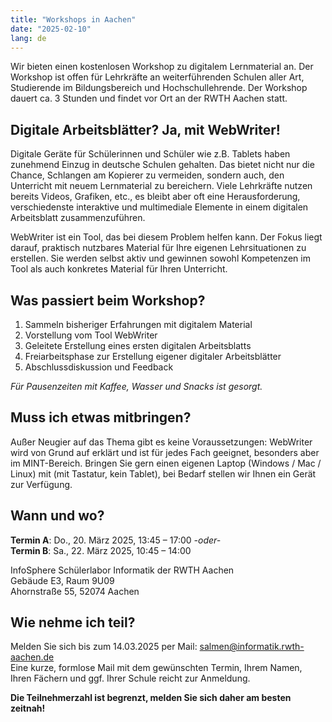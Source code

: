 ```yaml
---
title: "Workshops in Aachen"
date: "2025-02-10"
lang: de
---
```


Wir bieten einen kostenlosen Workshop zu digitalem Lernmaterial an. Der Workshop ist offen für Lehrkräfte an weiterführenden Schulen aller Art, Studierende im Bildungsbereich und Hochschullehrende. Der Workshop dauert ca. 3 Stunden und findet vor Ort an der RWTH Aachen statt.

## Digitale Arbeitsblätter? Ja, mit WebWriter!
Digitale Geräte für Schülerinnen und Schüler wie z.B. Tablets haben zunehmend Einzug in deutsche Schulen gehalten. Das bietet nicht nur die Chance, Schlangen am Kopierer zu vermeiden, sondern auch, den Unterricht mit neuem Lernmaterial zu bereichern. Viele Lehrkräfte nutzen bereits Videos, Grafiken, etc., es bleibt aber oft eine Herausforderung, verschiedenste interaktive und multimediale Elemente in einem digitalen Arbeitsblatt zusammenzuführen.

WebWriter ist ein Tool, das bei diesem Problem helfen kann. Der Fokus liegt darauf, praktisch nutzbares Material für Ihre eigenen Lehrsituationen zu erstellen. Sie werden selbst aktiv und gewinnen sowohl Kompetenzen im Tool als auch konkretes Material für Ihren Unterricht.

## Was passiert beim Workshop?
1.	Sammeln bisheriger Erfahrungen mit digitalem Material
2.	Vorstellung vom Tool WebWriter
3.	Geleitete Erstellung eines ersten digitalen Arbeitsblatts
4.	Freiarbeitsphase zur Erstellung eigener digitaler Arbeitsblätter
5.	Abschlussdiskussion und Feedback

*Für Pausenzeiten mit Kaffee, Wasser und Snacks ist gesorgt.*

## Muss ich etwas mitbringen?
Außer Neugier auf das Thema gibt es keine Voraussetzungen: WebWriter wird von Grund auf erklärt und ist für jedes Fach geeignet, besonders aber im MINT-Bereich. Bringen Sie gern einen eigenen Laptop (Windows / Mac / Linux) mit (mit Tastatur, kein Tablet), bei Bedarf stellen wir Ihnen ein Gerät zur Verfügung.

## Wann und wo?
**Termin A**: Do., 20. März 2025, 13:45 – 17:00 *-oder-*\
**Termin B**: Sa., 22. März 2025, 10:45 – 14:00

InfoSphere Schülerlabor Informatik der RWTH Aachen\
Gebäude E3, Raum 9U09\
Ahornstraße 55, 52074 Aachen

## Wie nehme ich teil?
Melden Sie sich bis zum 14.03.2025 per Mail:
[salmen@informatik.rwth-aachen.de](mailto:salmen@informatik.rwth-aachen.de?subject=WebWriter%20Workshop%20Teilnahme&amp;body=Hallo%20Herr%20Salmen%2C%0A%0Ahiermit%20m%C3%B6chte%20ich%20mich%20f%C3%BCr%20den%20Workshop%20am%20%5B20.03%2F22.03%5D%20anmelden.%20Ich%20bin%20%5BLehrkraft%2FStudentIn%2FDozentIn%5D%20mit%20den%20F%C3%A4chern%20%5BF%C3%A4cher%5D%20an%20%5BSchule%20oder%20Hochschule%5D.%0A%0AViele%20Gr%C3%BC%C3%9Fe%0A%5BIhr%20Name%5D)\
Eine kurze, formlose Mail mit dem gewünschten Termin, Ihrem Namen, Ihren Fächern und ggf. Ihrer Schule reicht zur Anmeldung.

**Die Teilnehmerzahl ist begrenzt, melden Sie sich daher am besten zeitnah!**
